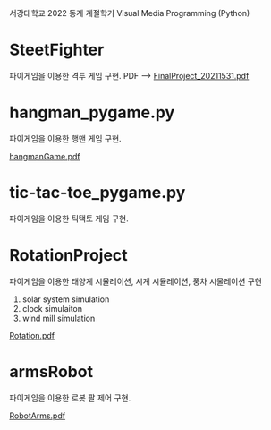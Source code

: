 서강대학교 2022 동계 계절학기 Visual Media Programming (Python)



# SteetFighter
파이게임을 이용한 격투 게임 구현. 
PDF --> [FinalProject_20211531.pdf](https://github.com/HOYE0NG/VisualMediaProgramming-MAS2011/files/10368352/FinalProject_20211531.pdf)





# hangman_pygame.py
파이게임을 이용한 행맨 게임 구현.

[hangmanGame.pdf](https://github.com/HOYE0NG/VisualMediaProgramming-MAS2011/files/10303609/hangmanGame.pdf)


# tic-tac-toe_pygame.py
파이게임을 이용한 틱택토 게임 구현.

# RotationProject
파이게임을 이용한 태양계 시뮬레이션, 시계 시뮬레이션, 풍차 시물레이션 구현

1) solar system simulation
2) clock simulaiton
3) wind mill simulation

[Rotation.pdf](https://github.com/HOYE0NG/VisualMediaProgramming-MAS2011/files/10344774/report_20211531.pdf)


# armsRobot
파이게임을 이용한 로봇 팔 제어 구현.

[RobotArms.pdf](https://github.com/HOYE0NG/VisualMediaProgramming-MAS2011/files/10344773/robot_report_20211531.pdf)

